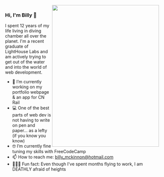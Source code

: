 <img align="right" src="https://github.com/kmt901/kmt901/blob/master/kaya_illustration.PNG" width=350px height=465px/>

### Hi, I'm Billy 👋

I spent 12 years of my life living in diving chamber all over the planet. I'm a recent graduate of LightHouse Labs and am actively trying to get out of the water and into the world of web development.

- 📱 I’m currently working on my portfolio webpage & an app for CN Rail
- 💻 One of the best parts of web dev is not having to write on pen and paper... as a lefty (if you know you know)
- 🤓 I’m currently fine tuning my skills with FreeCodeCamp
- 📫  How to reach me: billy_mckinnon@hotmail.com
- 🚴🏽‍♀️  Fun fact: Even though I've spent months flying to work, I am DEATHLY afraid of heights
